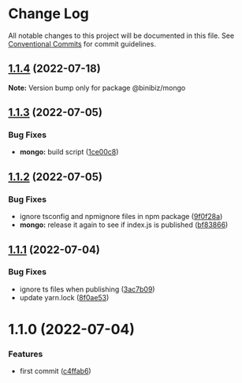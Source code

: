 # Change Log

All notable changes to this project will be documented in this file.
See [Conventional Commits](https://conventionalcommits.org) for commit guidelines.

## [1.1.4](https://github.com/binibiz/nodejs-commons/compare/@binibiz/mongo@1.1.3...@binibiz/mongo@1.1.4) (2022-07-18)

**Note:** Version bump only for package @binibiz/mongo





## [1.1.3](https://github.com/binibiz/nodejs-commons/compare/@binibiz/mongo@1.1.2...@binibiz/mongo@1.1.3) (2022-07-05)


### Bug Fixes

* **mongo:** build script ([1ce00c8](https://github.com/binibiz/nodejs-commons/commit/1ce00c86ccc590d9269ee68b8011396bfcdf34bc))





## [1.1.2](https://github.com/binibiz/nodejs-commons/compare/@binibiz/mongo@1.1.1...@binibiz/mongo@1.1.2) (2022-07-05)


### Bug Fixes

* ignore tsconfig and npmignore files in npm package ([9f0f28a](https://github.com/binibiz/nodejs-commons/commit/9f0f28a3c171d2ed73d5b5ed8c403fe25a36b267))
* **mongo:** release it again to see if index.js is published ([bf83866](https://github.com/binibiz/nodejs-commons/commit/bf8386682e88811674f769c84f24fead657be54a))





## [1.1.1](https://github.com/binibiz/nodejs-commons/compare/@binibiz/mongo@1.1.0...@binibiz/mongo@1.1.1) (2022-07-04)


### Bug Fixes

* ignore ts files when publishing ([3ac7b09](https://github.com/binibiz/nodejs-commons/commit/3ac7b0997810777a54e9def85e139b8435646be6))
* update yarn.lock ([8f0ae53](https://github.com/binibiz/nodejs-commons/commit/8f0ae531b9b8c74cd2c43d38094a80c1ccdca493))





# 1.1.0 (2022-07-04)


### Features

* first commit ([c4ffab6](https://github.com/binibiz/nodejs-commons/commit/c4ffab6bb43999506c46ab2e32e51fea077f5307))
